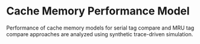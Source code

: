 # Cache Memory Performance Model
Performance of cache memory models for serial tag compare and MRU tag compare approaches are analyzed using synthetic trace-driven simulation.
